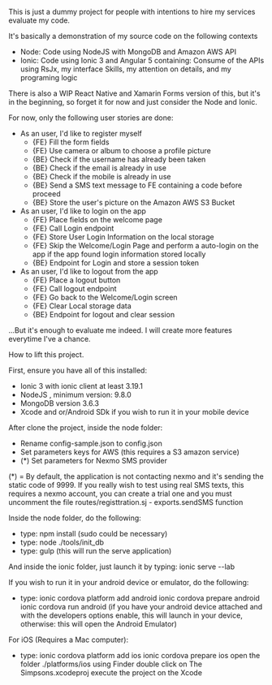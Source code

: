 This is just a dummy project for people with intentions to hire my services evaluate my code.

It's basically a demonstration of my source code on the following contexts

- Node: Code using NodeJS with MongoDB and Amazon AWS API
- Ionic: Code using Ionic 3 and Angular 5 containing: Consume of the APIs using RsJx,
         my interface Skills, my attention on details, and my programing logic

There is also a WIP React Native and Xamarin Forms version of this, but it's in the beginning, 
so forget it for now and just consider the Node and Ionic.

For now, only the following user stories are done:

- As an user, I'd like to register myself
    - {FE} Fill the form fields
    - {FE} Use camera or album to choose a profile picture
    - {BE} Check if the username has already been taken
    - {BE} Check if the email is already in use
    - {BE} Check if the mobile is already in use
    - {BE} Send a SMS text message to FE containing a code before proceed
    - {BE} Store the user's picture on the Amazon AWS S3 Bucket
- As an user, I'd like to login on the app
    - {FE} Place fields on the welcome page
    - {FE} Call Login endpoint
    - {FE} Store User Login Information on the local storage
    - {FE} Skip the Welcome/Login Page and perform a auto-login on the app
           if the app found login information stored locally
    - {BE} Endpoint for Login and store a session token
- As an user, I'd like to logout from the app
    - {FE} Place a logout button
    - {FE} Call logout endpoint
    - {FE} Go back to the Welcome/Login screen
    - {FE} Clear Local storage data
    - {BE} Endpoint for logout and clear session

...But it's enough to evaluate me indeed. I will create more features everytime I've a chance.

How to lift this project.

First, ensure you have all of this installed:

- Ionic 3 with ionic client at least 3.19.1
- NodeJS , minimum version: 9.8.0
- MongoDB version ﻿3.6.3
- Xcode and or/Android SDk if you wish to run it in your mobile device

After clone the project, inside the node folder:

- Rename config-sample.json to config.json
- Set parameters keys for AWS (this requires a S3 amazon service)
- (*) Set parameters for Nexmo SMS provider

(*) = By default, the application is not contacting nexmo and it's sending the
      static code of 9999. If you really wish to test using real SMS texts,
      this requires a nexmo account, you can create a trial one and you must
      uncomment the file routes/registtration.sj - exports.sendSMS function

Inside the node folder, do the following:

- type: npm install (sudo could be necessary)
- type: node ./tools/init_db
- type: gulp (this will run the serve application)

And inside the ionic folder, just launch it by typing: ionic serve --lab

If you wish to run it in your android device or emulator, do the following:

- type: ionic cordova platform add android
        ionic cordova prepare android
        ionic cordova run android (if you have your android device attached and with the
                                   developers options enable, this will launch in your
                                   device, otherwise: this will open the Android Emulator)

For iOS (Requires a Mac computer):
- type: ionic cordova platform add ios
        ionic cordova prepare ios
        open the folder ./platforms/ios using Finder
        double click on The Simpsons.xcodeproj
        execute the project on the Xcode